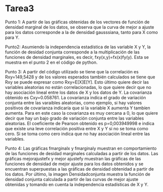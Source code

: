 # Tarea3
Punto 1:
A partir de las gráficas obtenidas de los vectores de función de densidad marginal de los datos, se observa que la curva de mejor a ajuste para los datos corresponde a la de densidad gausssiana, tanto para X como para Y.

Punto2:
Asumiendo la independencia estadística de las variable X y Y, la función de desidad conjunta corresponde a la multiplicación de las funciones de densidad marginales, es decir, fxy(x,y)=fx(x)fy(y). Esta se muestra en el punto 2 en el código de python.

Punto 3:
A partir del código utilizado se tiene que la correlación es Rxy=149,5428 y de los valores esperados también calculados se tiene que Rxy se puede expresar como Rxy=E[X]E[Y]. Esto último quiere decir las variables aleatorias no están correlacionadas, lo que quiere decir que no hay asociación lineal entre los datos de X y los datos de Y.
La covarianza obtenido es Cxy=0.058761. La covarianza indica el grado de variación conjunta entre las varaibles aleatorias, como ejemplo, si hay valores positivos de covarianza indicaría que si la variable X aumenta Y tambíen aumenta. Para en este caso la covarianza es muy cercana a 0, lo que quiere decir que hay un bajo grado de variación conjunta entre las variables aleatorias.
El coeficiente de Pearson obtenido es p=0,003949998 e indica que existe una leve correlación positiva entre X y Y si no se toma como cero. Si se toma como cero indica que no hay asociación lineal entre las variables.

Punto 4:
Las gráficas fmarginalx y fmarginaly muestran en comportamiento de las funciones de desidad marginales calculadas a partir de los datos. Las gráficas mejorajustefx y mejor ajustefy muestran las gráficas de las funciones de densidad de mejor ajuste para los datos obtenidos y se encuentran superpuestas a las gráficas de densidad obtenidad a partir de los datos. Por último, la imagen Densidadconjunta muestra la función de densidad conjunta calculada a partir de las curvas de mejor ajuste obtenidas y tomando en cuenta la independencia estadísticas de X y Y.

